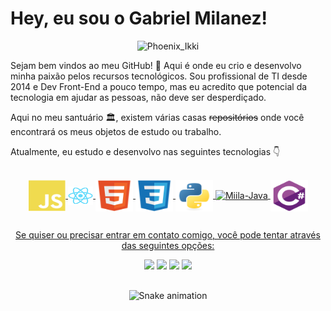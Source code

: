 # Hey, eu sou o Gabriel Milanez!

<p align="center">
  <img src="https://64.media.tumblr.com/8801941e060ca2060a3296f0b5ca13eb/3079efe3f242bd8d-93/s500x750/1a631b7ce7f8358d355bbd3d2037d9bd121f3951.png" alt="Phoenix_Ikki"/>
</p>

<!-- Chibi Camus 
<p align="center">
  <img src="https://camo.githubusercontent.com/4e26c20b53f684d1258289deb2cbb315e5aff8075fade8e296fbf3af1554f0de/68747470733a2f2f6c68332e676f6f676c6575736572636f6e74656e742e636f6d2f2d33656f696b7030474d594d2f59654846355942384b50492f41414141414141414b43342f4e656951616e4d67536d736e326d39366f624358336841684e725739496a745751434e63424741735948512f63383331336539613133643236346366363737396534323735643533363463332d72656d6f766562672d707265766965772e706e67" alt="Camus de Aquario"/>
</p> -->



Sejam bem vindos ao meu GitHub! 👋 Aqui é onde eu crio e desenvolvo minha paixão pelos recursos tecnológicos. Sou profissional de TI desde 2014 e Dev Front-End a pouco tempo, mas eu acredito que potencial da tecnologia em ajudar as pessoas, não deve ser desperdiçado. 

Aqui no meu santuário 🏛️, existem várias casas ~~repositórios~~ onde você encontrará os meus objetos de estudo ou trabalho.

Atualmente, eu estudo e desenvolvo nas seguintes tecnologias 👇

<!-- Ícones de Tecnologias -->
<div style="display: inline_block" align="center"><br>
<a href="https://github.com/miilanez/javascript" target="_blank"><img align="center" alt="Miila-Js" height="50" width="60" src="https://raw.githubusercontent.com/devicons/devicon/master/icons/javascript/javascript-plain.svg">
 <!-- <img align="center" alt="Rafa-Ts" height="30" width="40" src="https://raw.githubusercontent.com/devicons/devicon/master/icons/typescript/typescript-plain.svg"> -->
<img align="center" alt="Miila-React" height="30" width="40" src="https://raw.githubusercontent.com/devicons/devicon/master/icons/react/react-original.svg">
<a href="https://github.com/miilanez/front-end" target="_blank"><img align="center" alt="Miila-HTML" height="50" width="60" src="https://raw.githubusercontent.com/devicons/devicon/master/icons/html5/html5-original.svg">
<a href="https://github.com/miilanez/front-end" target="_blank"><img align="center" alt="Miila-CSS" height="50" width="60" src="https://raw.githubusercontent.com/devicons/devicon/master/icons/css3/css3-original.svg">
<a href="https://github.com/miilanez/python" target="_blank"><img align="center" alt="Miila-Python" height="50" width="60" src="https://raw.githubusercontent.com/devicons/devicon/master/icons/python/python-original.svg">
<a href="https://github.com/miilanez/java" target="_blank"><img align="center" alt="Miila-Java" height="50" width="60" src="https://cdn.icon-icons.com/icons2/2415/PNG/512/java_original_wordmark_logo_icon_146459.png">  
<a href="https://github.com/miilanez/c" target="_blank"><img align="center" alt="Miila-Csharp" height="50" width="60" src="https://raw.githubusercontent.com/devicons/devicon/master/icons/csharp/csharp-original.svg"> 

 <!-- Imagem de perfil lateral  
   <img align="right" alt="Rafa-pic" height="150" style="border-radius:50px;" src="https://media.discordapp.net/attachments/639956127056134178/890373478988013628/Publicacoes_Instagram_1_1.png?width=676&height=676"> -->
</div>
  
  ##
  
  <p align="center" >Se quiser ou precisar entrar em contato comigo, você pode tentar através das seguintes opções: </p>
  
 <!-- Ícones de Redes Sociais -->
<div align="center"> 
  <!-- Twitter -->
  <a href="https://twitter.com/mr_milanez" target="_blank"><img src="https://img.shields.io/badge/-Twitter-%230077B5?style=for-the-badge&logo=twitter&logoColor=white" target="_blank"></a>
   <!-- YouTube 
  <a href="https://www.youtube.com/channel/UC_-uuuZbY0AAt9CViNzvc-Q" target="_blank"><img src="https://img.shields.io/badge/YouTube-FF0000?style=for-the-badge&logo=youtube&logoColor=white" target="_blank"></a> -->
   <!-- Instagram -->
  <a href="https://www.instagram.com/miilanez/" target="_blank"><img src="https://img.shields.io/badge/-Instagram-%23E4405F?style=for-the-badge&logo=instagram&logoColor=white" target="_blank"></a>
  <!-- Twitch 
 	<a href="https://www.twitch.tv/rafaballerinii" target="_blank"><img src="https://img.shields.io/badge/Twitch-9146FF?style=for-the-badge&logo=twitch&logoColor=white" target="_blank"></a>
   Discord 
 <a href="https://discord.gg/wagxzStdcR" target="_blank"><img src="https://img.shields.io/badge/Discord-7289DA?style=for-the-badge&logo=discord&logoColor=white" target="_blank"></a>  -->
   <!-- HotMail -->
  <a href = "mailto:gabrielmilanez99@hotmail.com"><img src="https://img.shields.io/badge/-Hotmail-%23333?style=for-the-badge&logo=gmail&logoColor=white" target="_blank"></a>
   <!-- LinkedIn -->
  <a href="http://linkedin.com/in/gabriel-milanez" target="_blank"><img src="https://img.shields.io/badge/-LinkedIn-%230077B5?style=for-the-badge&logo=linkedin&logoColor=white" target="_blank"></a> 

  ##
  
   <!-- Cobrinha de commits -->
  
  ![Snake animation](https://github.com/miilanez/miilanez/blob/output/github-contribution-grid-snake.svg)
 
</div>
